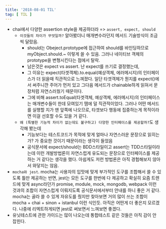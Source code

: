 ```yaml
---
title: '2018-08-01 TIL'
tag: [ TIL ]
---
```


* chai에서 다양한 assertion style을 제공하더라 => `assert, expect, should`
  * `이것들의 차이가 무엇일까?` 알아봤더니 매개변수라던지 메서드 기술방식이 조금씩 달랐음.
    * should는 Obeject.prototype에 접근하여 should를 바인딩하므로 myObject.should.~ 이렇게 쓸 수 있음. 그러나 네이티브 객체의 prototype을 변형시킨다는 점에서 탈락.
    * 남은것은 expect vs assert. 난 expect를 쓰기로 결정했는데, 
    * 그 이유는 expect(타겟객체).to.equal(예상객체, 에러메시지)의 인터페이스가 더 읽을때 직관적으로 느껴졌다. 일단 타겟객체가 뭔지를 expect()에서 써주니깐 주어가 먼저 있고 그다음 메서드가 chainable하게 읽혀서 문장처럼 자연스러웠기 때문이다. 
    * 그에 비해 assert.toEqual(타겟객체, 예상객체, 에러메시지)의 인터페이스는 매개변수들이 한데 모여있기 땜에 덜 직관적이었다. 그러나 어떤 메서드를 실행할 지가 맨 앞쪽에 나오므로, 타겟보다 행동에 집중하는게 목적이라면 이걸 선호할 수도 있을 거 같다.
  * `왜 (특별한 기능적 차이가 없는데도 불구하고) 다양한 인터페이스를 제공할까?`도 생각해 봤는데
    * 기능보다는 테스트코드가 목적에 맞게 얼마나 자연스러운 문장으로 읽히는가? 가 중요한 것이기 때문이라는 생각이 들었음
    * 공식문서에 expect/should는 BDD스타일이고 assert는 TDD스타일이라는데 이런 개발방법론이 자연스럽게 유도되는 문장으로 인터페이스를 제공하는 거 같다는 생각을 했다. 아쉽게도 저런 방법론은 아직 경험해보지 않아서 와닿지는 않음.
* `mocha와 jest`. mocha는 사용자의 입맛에 맞게 부가적인 도구를 조합해서 쓸 수 있도록 틀만 제공하는 반면, jest는 모든 도구를 한번에 다 제공하고 확실히 요즘 트렌드에 맞게 async라던가 promise, module, mock, mongodb, webpack 이런 것과의 조합이 자연스럽게 이뤄지도록 공식문서에서부터 안내를 하니 좋은 거 같다. mocha는 골라 쓸 수 있게 자유도를 줬지만 찾아보면 거의 많이 쓰는 조합이 mocha + chai + sinon + istanbul 이런 식인듯. 아직은 어떤게 더 좋은지 모르겠다. 나중에 리엑트하게되면 jest로 써보면서 느껴보면 좋겠다.
* 유닛테스트에 관한 가이드는 많이 나오는데 통합테스트 같은 것들은 아직 감이 안 잡힌다.
